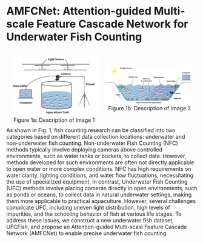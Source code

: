 # AMFCNet: Attention-guided Multi-scale Feature Cascade Network for Underwater Fish Counting
<div style="display: flex; justify-content: space-around; align-items: center;">
  <figure style="text-align: center; margin: 10px;">
    <img src="https://github.com/hanyu729/AMFCNet/raw/main/Figs/fig1a.png" alt="Image 1" width="500">
    <figcaption>Figure 1a: Description of Image 1</figcaption>
  </figure>
  <figure style="text-align: center; margin: 10px;">
    <img src="https://github.com/hanyu729/AMFCNet/raw/main/Figs/fig1b.png" alt="Image 2" width="500">
    <figcaption>Figure 1b: Description of Image 2</figcaption>
  </figure>
</div>
As shown in Fig. 1, fish counting research can be classified into two categories based on different data collection locations: underwater and non-underwater fish counting. Non-underwater Fish Counting (NFC) methods typically involve deploying cameras above controlled environments, such as water tanks or buckets, to collect data. However, methods developed for such environments are often not directly applicable to open water or more complex conditions. NFC has high requirements on water clarity, lighting conditions, and water flow fluctuations, necessitating the use of specialized equipment. 
In contrast, Underwater Fish Counting (UFC) methods involve placing cameras directly in open environments, such as ponds or oceans, to collect data in natural underwater settings, making them more applicable to practical aquaculture. However, several challenges complicate UFC, including uneven light distribution, high levels of impurities, and the schooling behavior of fish at various life stages. To address these issues, we construct a new underwater fish dataset, UFCFish, and propose an Attention-guided Multi-scale Feature Cascade Network (AMFCNet) to enable precise underwater fish counting.
